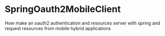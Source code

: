 # SpringOauth2MobileClient
How make an oauth2 authentication and resources server with spring and request resources from mobile hybrid applications
